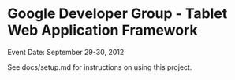 # Google Developer Group - Tablet Web Application Framework

Event Date: September 29-30, 2012

See docs/setup.md for instructions on using this project.
